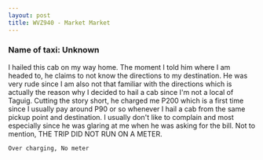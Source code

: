 ```yaml
---
layout: post
title: WVZ940 - Market Market
---
```


### Name of taxi: Unknown

I hailed this cab on my way home. The moment I told him where I am headed to, he claims to not know the directions to my destination. He was very rude since I am also not that familiar with the directions which is actually the reason why I decided to hail a cab since I'm not a local of Taguig. Cutting the story short, he charged me P200 which is a first time since I usually pay around P90 or so whenever I hail a cab from the same pickup point and destination. I usually don't like to complain and most especially since he was glaring at me when he was asking for the bill. Not to mention, THE TRIP DID NOT RUN ON A METER.

```Over charging, No meter```
